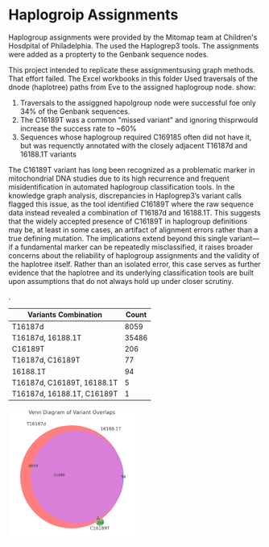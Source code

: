 # Haplogroip Assignments
 
Haplogroup assignments were provided by the Mitomap team at Children's Hosdpital of Philadelphia. The used the Haplogrep3 tools. The assignments were added as a propterty to the Genbank sequence nodes. 

This project intended to replicate these assignmentsusing graph methods. That effort failed. The Excel workbooks in this folder Used traversals of the dnode (haplotree) paths from Eve to the assigned haplogroup node. show:

<ol>
 <li>Traversals to the assiggned hapolgroup node were successful foe only 34% of the Genbank sequences.</li>
 <li>The C16189T was a common "missed variant" and ignoring thisprwould increase the success rate to ~60%</li>
 <li>Sequences whose haplogroup required C169185 often did not have it, but was requenctly annotated with the closely adjacent T16187d and 16188.1T variants </li>

</ol>
The C16189T variant has long been recognized as a problematic marker in mitochondrial DNA studies due to its high recurrence and frequent misidentification in automated haplogroup classification tools. In the knowledge graph analysis, discrepancies in Haplogrep3’s variant calls flagged this issue, as the tool identified C16189T where the raw sequence data instead revealed a combination of T16187d and 16188.1T. This suggests that the widely accepted presence of C16189T in haplogroup definitions may be, at least in some cases, an artifact of alignment errors rather than a true defining mutation. The implications extend beyond this single variant—if a fundamental marker can be repeatedly misclassified, it raises broader concerns about the reliability of haplogroup assignments and the validity of the haplotree itself. Rather than an isolated error, this case serves as further evidence that the haplotree and its underlying classification tools are built upon assumptions that do not always hold up under closer scrutiny.

.


| Variants Combination               | Count  |
|-------------------------------------|--------|
| T16187d                            | 8059   |
| T16187d, 16188.1T                   | 35486  |
| C16189T                            | 206    |
| T16187d, C16189T                    | 77     |
| 16188.1T                           | 94     |
| T16187d, C16189T, 16188.1T          | 5      |
| T16187d, 16188.1T, C16189T          | 1      |



<img src="https://github.com/waigitdas/Mitochondrial-DNA-Research/blob/main/Knowledge_Graph/images/C16189T_Veen_diagram.png" width="50%" height="50%">
